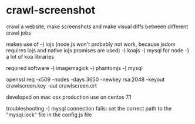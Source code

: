 # crawl-screenshot
crawl a website, make screenshots and make visual diffs between different crawl jobs 

makes use of
	-) iojs (node.js won't probably not work, because jsdom requires iojs and native iojs promises are used)
	-) koajs
	-) mysql for node
	-) a lot of koa libraries 
 
required software
	-) imagemagick
	-) phantomjs
	-) mysql

openssl req -x509 -nodes -days 3650 -newkey rsa:2048 -keyout crawlscreen.key -out crawlscreen.crt

developed on mac osx
production use on centos 7.1

troubleshooting
	-) mysql connection fails: set the correct path to the "mysql.lock" file in the config.js file
	
